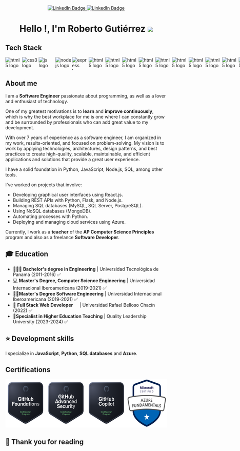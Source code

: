 <!-- Header -->
<div id="header" align="center">

  <div id="badges">
    <a href="https://www.github.com/robertoargs/">
      <img src="https://img.shields.io/badge/GitHub-100000?style=for-the-badge&logo=github&logoColor=white" alt="LinkedIn Badge"/>
    </a>
    <a href="https://www.linkedin.com/in/robertoargs/">
      <img src="https://img.shields.io/badge/LinkedIn-blue?style=for-the-badge&logo=linkedin&logoColor=white" alt="LinkedIn Badge"/>
    </a>
  </div>

  <h1>
    Hello !, I'm Roberto Gutiérrez 
    <img src="https://media.giphy.com/media/hvRJCLFzcasrR4ia7z/giphy.gif" width="30px"/>
  </h1>

</div>

<!--Tech Stack-->
## Tech Stack
<div align="left" width="100%" style="display: flex; justify-content: space-between;">
  
  <img src="https://cdn.jsdelivr.net/gh/devicons/devicon@latest/icons/html5/html5-original.svg" height="40" width="52" alt="html5 logo" />

  <img src="https://cdn.jsdelivr.net/gh/devicons/devicon@latest/icons/css3/css3-original.svg" height="40" width="52" alt="css3 logo" />

  <img src="https://cdn.jsdelivr.net/gh/devicons/devicon@latest/icons/javascript/javascript-plain.svg" height="40" width="52" alt="js logo" />

  <img src="https://cdn.jsdelivr.net/gh/devicons/devicon@latest/icons/nodejs/nodejs-original-wordmark.svg" height="40" width="52" alt="nodejs logo" />

  <img src="https://cdn.jsdelivr.net/gh/devicons/devicon@latest/icons/express/express-original-wordmark.svg" height="40" width="52" alt="express logo" />

  <img src="https://cdn.jsdelivr.net/gh/devicons/devicon@latest/icons/python/python-original.svg" height="40" width="52" alt="html5 logo" />

  <img src="https://cdn.jsdelivr.net/gh/devicons/devicon@latest/icons/flask/flask-original-wordmark.svg" height="40" width="52" alt="html5 logo" />

  <img src="https://cdn.jsdelivr.net/gh/devicons/devicon@latest/icons/fastapi/fastapi-plain-wordmark.svg" height="40" width="52" alt="html5 logo" />

  <img src="https://cdn.jsdelivr.net/gh/devicons/devicon@latest/icons/azure/azure-original-wordmark.svg" height="40" width="52" alt="html5 logo" />

  <img src="https://cdn.jsdelivr.net/gh/devicons/devicon@latest/icons/azuredevops/azuredevops-plain.svg" height="40" width="52" alt="html5 logo" />

  <img src="https://cdn.jsdelivr.net/gh/devicons/devicon@latest/icons/azuresqldatabase/azuresqldatabase-plain.svg" height="40" width="52" alt="html5 logo" />

  <img src="https://cdn.jsdelivr.net/gh/devicons/devicon@latest/icons/cosmosdb/cosmosdb-original.svg" height="40" width="52" alt="html5 logo" />

  <img src="https://cdn.jsdelivr.net/gh/devicons/devicon@latest/icons/docker/docker-original.svg" height="40" width="52" alt="html5 logo" />

  <img src="https://cdn.jsdelivr.net/gh/devicons/devicon@latest/icons/git/git-original.svg" height="40" width="52" alt="html5 logo" />

  <img src="https://cdn.jsdelivr.net/gh/devicons/devicon@latest/icons/github/github-original.svg" height="40" width="52" alt="html5 logo" />

  <img src="https://cdn.jsdelivr.net/gh/devicons/devicon@latest/icons/insomnia/insomnia-original-wordmark.svg" height="40" width="52" alt="html5 logo" />

  <img src="https://cdn.jsdelivr.net/gh/devicons/devicon@latest/icons/postman/postman-original-wordmark.svg" height="40" width="52" alt="html5 logo" />

  <img src="https://cdn.jsdelivr.net/gh/devicons/devicon@latest/icons/jupyter/jupyter-original-wordmark.svg" height="40" width="52" alt="html5 logo" />

  <img src="https://cdn.jsdelivr.net/gh/devicons/devicon@latest/icons/mongodb/mongodb-original-wordmark.svg" height="40" width="52" alt="html5 logo" />

</div>

<!-- About me -->
## About me

I am a **Software Engineer** passionate about programming, as well as a lover and enthusiast of technology.

One of my greatest motivations is to **learn** and **improve continuously**, which is why the best workplace for me is one where I can constantly grow and be surrounded by professionals who can add great value to my development.

With over 7 years of experience as a software engineer, I am organized in my work, results-oriented, and focused on problem-solving. My vision is to work by applying technologies, architectures, design patterns, and best practices to create high-quality, scalable, maintainable, and efficient applications and solutions that provide a great user experience.

I have a solid foundation in Python, JavaScript, Node.js, SQL, among other tools.

I've worked on projects that involve:
- Developing graphical user interfaces using React.js.
- Building REST APIs with Python, Flask, and Node.js.
- Managing SQL databases (MySQL, SQL Server, PostgreSQL).
- Using NoSQL databases (MongoDB).
- Automating processes with Python.
- Deploying and managing cloud services using Azure.

Currently, I work as a **teacher** of the **AP Computer Science Principles** program and also as a freelance **Software Developer**.

<!-- Education -->
## 🎓 Education
- 👨🏻‍🎓 **Bachelor's degree in Engineering** | Universidad Tecnológica de Panamá (2011-2016) ✅
- 💻 **Master's Degree, Computer Science Engineering** | Universidad Internacional Iberoamericana (2019-2021) ✅
- 👨‍💻**Master's Degree Software Engineering** | Universidad Internacional Iberoamericana (2019-2021) ✅
- 📜 **Full Stack Web Developer**&ensp;&ensp;&ensp;| Universidad Rafael Belloso Chacín (2022) ✅
- 🧑**Specialist in Higher Education Teaching** | Quality Leadership University (2023-2024) ✅

<!-- Development skills -->
## ⭐ Development skills
I specialize in **JavaScript**, **Python**, **SQL databases** and **Azure**.

<!--Certifications-->
## Certifications
<div align="center" width="100%" style="display: flex; justify-content: space-between;">
  

  <a href="https://www.credly.com/badges/11ccb34e-a05c-49ef-9fb6-a4a93e83cdea/public_url">
    <img 
      src="./certifications/github-foundations.png" 
      height="150" 
      width="150" 
      alt="GitHub Foundations" 
    />
  </a>


  <a href="https://www.credly.com/badges/ff9a0e6f-d29f-42b2-955b-a33c3f6d50cc/public_url">
    <img 
      src="./certifications/github-advanced-security.png" 
      height="150" 
      width="150" 
      alt="GitHub Advanced Security" 
    />
  </a>

  <a href="https://www.credly.com/badges/f0c1603a-4f27-49f2-8d07-416cb0491db5/public_url">
    <img 
      src="./certifications/github-copilot.png" 
      height="150" 
      width="150" 
      alt="GitHub Copilot" 
    />
  </a>

  <a href="https://learn.microsoft.com/api/credentials/share/en-us/robertoargs/9F90AA6A7F039AF8?sharingId=29BFD288C97AE17F">
    <img 
      src="./certifications/azure-az900.png" 
      height="150" 
      width="150" 
      alt="Azure AI Fundamentals" 
    />
  </a>

</div>

## 🚀 Thank you for reading

<!-- ## Stats for nerds

<div align="center">

  ![robertoargs's Stats](https://github-readme-stats.vercel.app/api?username=robertoargs&theme=tokyonight&show_icons=true&hide_border=false&count_private=false)

  ![robertoargs's Streak](https://github-readme-streak-stats.herokuapp.com/?user=robertoargs&theme=tokyonight&hide_border=false)

  ![robertoargs's Top Languages](https://github-readme-stats.vercel.app/api/top-langs/?username=robertoargs&theme=tokyonight&show_icons=true&hide_border=false&layout=compact)

</div> -->
